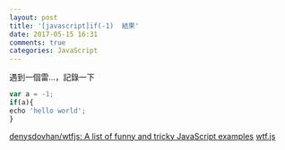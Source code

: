 ```yaml
---
layout: post
title: '[javascript]if(-1)  結果'
date: 2017-05-15 16:31
comments: true
categories: JavaScript
---
```

遇到一個雷...，記錄一下
```javascript
var a = -1;
if(a){
echo 'hello world';
}
```



[denysdovhan/wtfjs: A list of funny and tricky JavaScript examples](https://github.com/denysdovhan/wtfjs)
[wtf.js](https://gist.github.com/MichalZalecki/c964192f830360ce6361)